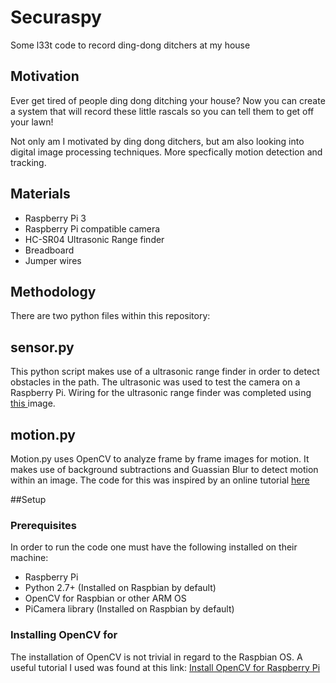# Securaspy
Some l33t code to record ding-dong ditchers at my house


## Motivation
Ever get tired of people ding dong ditching your house? Now you can create a system that will record these little rascals so you can tell them to get off your lawn!

Not only am I motivated by ding dong ditchers, but am also looking into digital image processing techniques. More specfically motion detection and tracking. 

## Materials

* Raspberry Pi 3
* Raspberry Pi compatible camera
* HC-SR04 Ultrasonic Range finder
* Breadboard
* Jumper wires 

## Methodology
There are two python files within this repository:  
## sensor.py
This python script makes use of a ultrasonic range finder in order to detect obstacles in the path. The ultrasonic was used to test the camera on a Raspberry Pi.
Wiring for the ultrasonic range finder was completed using <a href="https://www.modmypi.com/image/data/tutorials/hc-sr04/hc-sr04-tut-2.png"> this </a> image.

## motion.py
Motion.py uses OpenCV to analyze frame by frame images for motion. It makes use of background subtractions and Guassian Blur to detect motion within an image. The code for this was inspired by an online tutorial <a href="http://www.pyimagesearch.com/2015/05/25/basic-motion-detection-and-tracking-with-python-and-opencv/" > here</a>


##Setup

### Prerequisites

In order to run the code one must have the following installed on their machine: 

- Raspberry Pi
- Python 2.7+ (Installed on Raspbian by default) 
- OpenCV for Raspbian or other ARM OS
- PiCamera library (Installed on Raspbian by default) 

### Installing OpenCV for 

The installation of OpenCV is not trivial in regard to the Raspbian OS. A useful tutorial I used was found at this link:
<a href="https://tutorials-raspberrypi.com/installing-opencv-on-the-raspberry-pi/"> Install OpenCV for Raspberry Pi</a>

